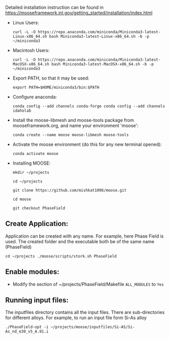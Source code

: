 Detailed installation instruction can be found in https://mooseframework.inl.gov/getting_started/installation/index.html

* Linux Users:

  `curl -L -O https://repo.anaconda.com/miniconda/Miniconda3-latest-Linux-x86_64.sh
   bash Miniconda3-latest-Linux-x86_64.sh -b -p ~/miniconda3`

* Macintosh Users:

  `curl -L -O https://repo.anaconda.com/miniconda/Miniconda3-latest-MacOSX-x86_64.sh
   bash Miniconda3-latest-MacOSX-x86_64.sh -b -p ~/miniconda3`

- Export PATH, so that it may be used:

  `export PATH=$HOME/miniconda3/bin:$PATH`

- Configure anaconda:

  `conda config --add channels conda-forge
   conda config --add channels idaholab`

- Install the moose-libmesh and moose-tools package from mooseframework.org, and name your environment 'moose':

  `conda create --name moose moose-libmesh moose-tools`

- Activate the moose environment (do this for any new terminal opened):

  `conda activate moose`

- Installing MOOSE:

  `mkdir ~/projects`
  
  `cd ~/projects`
   
  `git clone https://github.com/mishkat1096/moose.git`
   
  `cd moose`
   
  `git checkout PhaseField`

## Create Application:
Application can be created with any name. For example, here Phase Field is used. The created folder and the executable both be of the same name (PhaseField)

  `cd ~/projects
   ./moose/scripts/stork.sh PhaseField`

## Enable modules:
  - Modify the section of ~/projects/PhaseField/Makefile `ALL_MODULES` to `Yes`

## Running input files:
The inputfiles directory contains all the input files. There are sub-directories for different alloys. For example, to run an input file form Si-As alloy

  `./PhaseField-opt -i ~/projects/moose/inputfiles/Si-AS/Si-As_nd_e30_v5_A.01.i`
